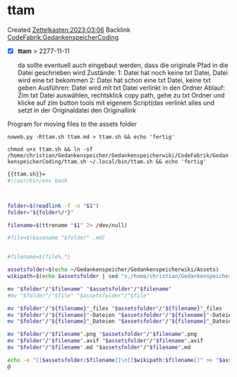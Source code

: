 # ttam
Created [Zettelkasten:2023:03:06]()
Backlink [CodeFabrik:GedankenspeicherCoding](../GedankenspeicherCoding.md)

* [X] **ttam**   >  2277-11-11

	da sollte eventuell auch eingebaut werden, dass die originale Pfad in die Datei geschrieben wird
	Zustände: 
		1: Datei hat noch keine txt Datei, Datei wird eine txt bekommen
		2: Datei hat schon eine txt Datei, keine txt geben
	Ausführen: 
		Datei wird mit txt Datei verlinkt in den Ordner
		Ablauf: Zim txt Datei auswählen, rechtsklick copy path, gehe zu txt Ordner und klicke auf zim button tools mit eigenem Script(das verlinkt alles und setzt in der Originaldatei den
		Originallink

Program for moving files to the assets folder 



``noweb.py -Rttam.sh ttam.md > ttam.sh && echo 'fertig'``


``chmod u+x ttam.sh && ln -sf /home/christian/Gedankenspeicher/Gedankenspeicherwiki/CodeFabrik/GedankenspeicherCoding/ttam.sh ~/.local/bin/ttam.sh && echo 'fertig'``

```bash
{{ttam.sh}}=
#!/usr/bin/env bash



folder=$(readlink -f -n "$1")
folder="${folder%/*}"

filename=$(ttrename "$1" 2> /dev/null)

#file=$(basename "$folder" .md)


#filename=${file%.*}

assetsfolder=$(echo ~/Gedankenspeicher/Gedankenspeicherwiki/Assets)
wikipath=$(echo $assetsfolder | sed "s,/home/christian/Gedankenspeicher/Gedankenspeicherwiki/,," | sed "s,/,:,g")

mv "$folder"/"$filename" "$assetsfolder"/"$filename"
#mv "$folder"/"$file" "$assetsfolder"/"$file"

mv "$folder"/"${filename}"_files "$assetsfolder"/"${filename}"_files
mv "$folder"/"${filename}"-Dateien "$assetsfolder"/"${filename}"-Dateien
mv "$folder"/"${filename}"_Dateien "$assetsfolder"/"${filename}"_Dateien

mv "$folder"/"$filename".png "$assetsfolder"/"$filename".png
mv "$folder"/"$filename".avif "$assetsfolder"/"$filename".avif
mv "$folder"/"$filename".md "$assetsfolder"/"$filename".md

echo -e "[[$assetsfolder/$filename]]\n[[$wikipath:$filename]]" >> "$assetsfolder"/"$filename".md
@

```

